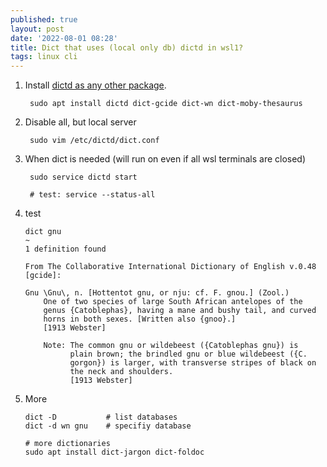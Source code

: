 ```yaml
---
published: true
layout: post
date: '2022-08-01 08:28'
title: Dict that uses (local only db) dictd in wsl1?
tags: linux cli 
---
```

1. Install [dictd as any other package](https://www.xmodulo.com/how-to-look-up-dictionary-via-command-line-on-linux.html).

        sudo apt install dictd dict-gcide dict-wn dict-moby-thesaurus

2. Disable all, but local server

        sudo vim /etc/dictd/dict.conf

3. When dict is needed (will run on even if all wsl terminals are closed)

        sudo service dictd start

        # test: service --status-all 

4. test

       dict gnu                                                                                                         ~
       1 definition found
       
       From The Collaborative International Dictionary of English v.0.48 [gcide]:
       
       Gnu \Gnu\, n. [Hottentot gnu, or nju: cf. F. gnou.] (Zool.)
           One of two species of large South African antelopes of the
           genus {Catoblephas}, having a mane and bushy tail, and curved
           horns in both sexes. [Written also {gnoo}.]
           [1913 Webster]
           
           Note: The common gnu or wildebeest ({Catoblephas gnu}) is
                 plain brown; the brindled gnu or blue wildebeest ({C.
                 gorgon}) is larger, with transverse stripes of black on
                 the neck and shoulders.
                 [1913 Webster] 

5. More

       dict -D           # list databases
       dict -d wn gnu    # specifiy database
        
       # more dictionaries
       sudo apt install dict-jargon dict-foldoc 
